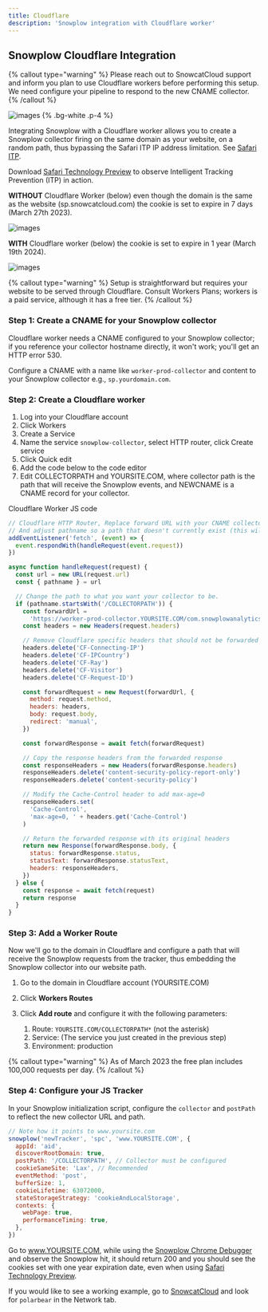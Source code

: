 ```yaml
---
title: Cloudflare
description: 'Snowplow integration with Cloudflare worker'
---
```


## Snowplow Cloudflare Integration

{% callout type="warning" %}
Please reach out to SnowcatCloud support and inform you plan to use Cloudflare workers before performing this setup. We need configure your pipeline to respond to the new CNAME collector.
{% /callout %}

![images](/images/cloudflare-snowplow-integration.svg) {% .bg-white .p-4 %}

Integrating Snowplow with a Cloudflare worker allows you to create a Snowplow collector firing on the same domain as your website, on a random path, thus bypassing the Safari ITP IP address limitation. See [Safari ITP](https://github.com/WebKit/WebKit/commit/b0305b173106ba984cbc0475b3681daea137390c).

Download [Safari Technology Preview](https://developer.apple.com/safari/resources/) to observe Intelligent Tracking Prevention (ITP) in action.

**WITHOUT** Cloudflare Worker (below) even though the domain is the same as the website (sp.snowcatcloud.com) the cookie is set to expire in 7 days (March 27th 2023).

![images](/images/without-cloudflare-worker.png)

**WITH** Cloudflare worker (below) the cookie is set to expire in 1 year (March 19th 2024).

![images](/images/with-cloudflare-worker.png)

{% callout type="warning" %}
Setup is straightforward but requires your website to be served through Cloudflare. Consult Workers Plans; workers is a paid service, although it has a free tier.
{% /callout %}

### Step 1: Create a CNAME for your Snowplow collector

Cloudflare worker needs a CNAME configured to your Snowplow collector; if you reference your collector hostname directly, it won't work; you'll get an HTTP error 530.

Configure a CNAME with a name like `worker-prod-collector` and content to your Snowplow collector e.g., `sp.yourdomain.com`.

### Step 2: Create a Cloudflare worker

1. Log into your Cloudflare account
2. Click Workers
3. Create a Service
4. Name the service `snowplow-collector`, select HTTP router, click Create service
5. Click Quick edit
6. Add the code below to the code editor
7. Edit COLLECTORPATH and YOURSITE.COM, where collector path is the path that will receive the Snowplow events, and NEWCNAME is a CNAME record for your collector.

Cloudflare Worker JS code

```js
// Cloudflare HTTP Router, Replace forward URL with your CNAME collector.
// And adjust pathname so a path that doesn't currently exist (this will be your Snowplow collector)
addEventListener('fetch', (event) => {
  event.respondWith(handleRequest(event.request))
})

async function handleRequest(request) {
  const url = new URL(request.url)
  const { pathname } = url

  // Change the path to what you want your collector to be.
  if (pathname.startsWith('/COLLECTORPATH')) {
    const forwardUrl =
      'https://worker-prod-collector.YOURSITE.COM/com.snowplowanalytics.snowplow/tp2'
    const headers = new Headers(request.headers)

    // Remove Cloudflare specific headers that should not be forwarded
    headers.delete('CF-Connecting-IP')
    headers.delete('CF-IPCountry')
    headers.delete('CF-Ray')
    headers.delete('CF-Visitor')
    headers.delete('CF-Request-ID')

    const forwardRequest = new Request(forwardUrl, {
      method: request.method,
      headers: headers,
      body: request.body,
      redirect: 'manual',
    })

    const forwardResponse = await fetch(forwardRequest)

    // Copy the response headers from the forwarded response
    const responseHeaders = new Headers(forwardResponse.headers)
    responseHeaders.delete('content-security-policy-report-only')
    responseHeaders.delete('content-security-policy')

    // Modify the Cache-Control header to add max-age=0
    responseHeaders.set(
      'Cache-Control',
      'max-age=0, ' + headers.get('Cache-Control')
    )

    // Return the forwarded response with its original headers
    return new Response(forwardResponse.body, {
      status: forwardResponse.status,
      statusText: forwardResponse.statusText,
      headers: responseHeaders,
    })
  } else {
    const response = await fetch(request)
    return response
  }
}
```

### Step 3: Add a Worker Route

Now we'll go to the domain in Cloudflare and configure a path that will receive the Snowplow requests from the tracker, thus embedding the Snowplow collector into our website path.

1. Go to the domain in Cloudflare account (YOURSITE.COM)
2. Click **Workers Routes**
3. Click **Add route** and configure it with the following parameters:

   1. Route: `YOURSITE.COM/COLLECTORPATH*` (not the asterisk)
   2. Service: (The service you just created in the previous step)
   3. Environment: production

{% callout  type="warning" %}
As of March 2023 the free plan includes 100,000 requests per day.
{% /callout %}

### Step 4: Configure your JS Tracker

In your Snowplow initialization script, configure the `collector` and `postPath` to reflect the new collector URL and path.

```js
// Note how it points to www.yoursite.com
snowplow('newTracker', 'spc', 'www.YOURSITE.COM', {
  appId: 'aid',
  discoverRootDomain: true,
  postPath: '/COLLECTORPATH', // Collector must be configured
  cookieSameSite: 'Lax', // Recommended
  eventMethod: 'post',
  bufferSize: 1,
  cookieLifetime: 63072000,
  stateStorageStrategy: 'cookieAndLocalStorage',
  contexts: {
    webPage: true,
    performanceTiming: true,
  },
})
```

Go to www.YOURSITE.COM, while using the [Snowplow Chrome Debugger](https://chrome.google.com/webstore/detail/snowplow-analytics-debugg/jbnlcgeengmijcghameodeaenefieedm?hl=en-US) and observe the Snowplow hit, it should return 200 and you should see the cookies set with one year expiration date, even when using [Safari Technology Preview](https://developer.apple.com/safari/resources/).

If you would like to see a working example, go to [SnowcatCloud](https://www.snowcatcloud.com) and look for `polarbear` in the Network tab.
